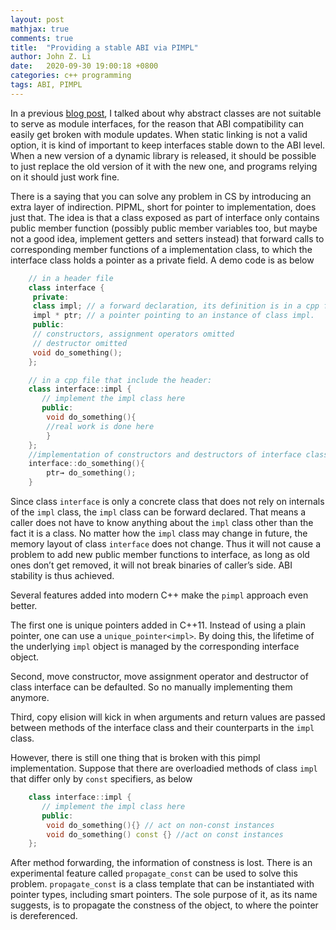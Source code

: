 ```yaml
---
layout: post
mathjax: true
comments: true
title:  "Providing a stable ABI via PIMPL"
author: John Z. Li
date:   2020-09-30 19:00:18 +0800
categories: c++ programming
tags: ABI, PIMPL
---
```

In a previous [blog post](https://bylizhao.github.io/c++/programming/2020/08/09/The_way_compilers_implement_virtual_functions_makes_them_less_usable.html),
I talked about why abstract classes are not suitable to serve as module interfaces,
for the reason that ABI compatibility can easily get broken with module updates.
When static linking is not a valid option, it is kind of important to keep
interfaces stable down to the ABI level.
When a new version of a dynamic library is released,
it should be possible to just replace the old version
of it with the new one, and programs relying on it should just work fine.

There is a saying that you can solve any problem in CS by introducing
an extra layer of indirection. PIPML, short for pointer to implementation,
does just that.
The idea is that a class exposed as part of interface only
contains public member function
(possibly public member variables too, but maybe not a good idea,
implement getters and setters instead)
that forward calls to corresponding member functions of
a implementation class, to which the interface class holds
a pointer as a private field. A demo code is as below
```cpp
    // in a header file
    class interface {
     private:
     class impl; // a forward declaration, its definition is in a cpp file
     impl * ptr; // a pointer pointing to an instance of class impl.
     public:
     // constructors, assignment operators omitted
     // destructor omitted
     void do_something();
    };

    // in a cpp file that include the header:
    class interface::impl {
       // implement the impl class here
       public:
    	void do_something(){
    	//real work is done here
    	}
    };
    //implementation of constructors and destructors of interface class omitted
    interface::do_something(){
    	ptr→ do_something();
    }
```

Since class `interface` is only a concrete class that does not rely on
internals of the `impl` class, the `impl` class can be forward declared.
That means a caller does not have to know anything about the `impl`
class other than the fact it is a class.
No matter how the `impl` class may change in future,
the memory layout of class `interface` does not change.
Thus it will not cause a problem to add new public member functions to interface,
as long as old ones don’t get removed,
it will not break binaries of caller’s side.
ABI stability is thus achieved.

Several features added into modern C++  make the `pimpl` approach even better.

The first one is unique pointers added in C++11.
Instead of using a plain pointer, one can use a `unique_pointer<impl>`.
By doing this, the lifetime of the underlying `impl` object
is managed by the corresponding interface object.

Second, move constructor, move assignment operator and destructor of class interface can be defaulted. So no manually implementing them anymore.

Third, copy elision will kick in when arguments and return values are passed between methods of the interface class and their counterparts in the `impl` class.

However, there is still one thing that is broken with this pimpl implementation.
Suppose that there are overloadied methods of class `impl` that differ only by `const` specifiers, as below
```cpp
    class interface::impl {
       // implement the impl class here
       public:
    	void do_something(){} // act on non-const instances
    	void do_something() const {} //act on const instances
    };
```
After method forwarding, the information of constness is lost.
There is an experimental feature called `propagate_const` can be used to solve this problem. `propagate_const`
is a class template that can be instantiated with pointer types,
including smart pointers. The sole purpose of it, as its name suggests,
is to propagate the constness of the object,
to where the pointer  is dereferenced.

